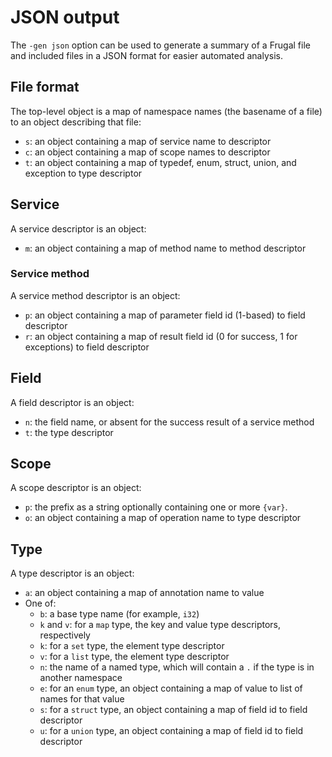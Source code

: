 # JSON output
The `-gen json` option can be used to generate a summary of a Frugal file and
included files in a JSON format for easier automated analysis.

## File format
The top-level object is a map of namespace names (the basename of a file) to an
object describing that file:
* `s`: an object containing a map of service name to descriptor
* `c`: an object containing a map of scope names to descriptor
* `t`: an object containing a map of typedef, enum, struct, union, and exception to type descriptor

## Service
A service descriptor is an object:
* `m`: an object containing a map of method name to method descriptor

### Service method
A service method descriptor is an object:
* `p`: an object containing a map of parameter field id (1-based) to field descriptor
* `r`: an object containing a map of result field id (0 for success, 1 for exceptions) to field descriptor

## Field
A field descriptor is an object:
* `n`: the field name, or absent for the success result of a service method
* `t`: the type descriptor

## Scope
A scope descriptor is an object:
* `p`: the prefix as a string optionally containing one or more `{var}`.
* `o`: an object containing a map of operation name to type descriptor

## Type
A type descriptor is an object:
* `a`: an object containing a map of annotation name to value
* One of:
    * `b`: a base type name (for example, `i32`)
    * `k` and `v`: for a `map` type, the key and value type descriptors, respectively
    * `k`: for a `set` type, the element type descriptor
    * `v`: for a `list` type, the element type descriptor
    * `n`: the name of a named type, which will contain a `.` if the type is in another namespace
    * `e`: for an `enum` type, an object containing a map of value to list of names for that value
    * `s`: for a `struct` type, an object containing a map of field id to field descriptor
    * `u`: for a `union` type, an object containing a map of field id to field descriptor
